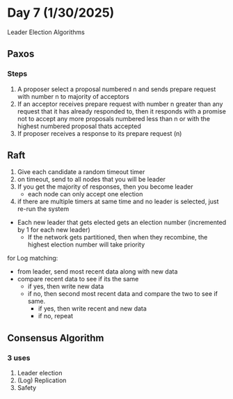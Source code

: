 # Day 7 (1/30/2025)

Leader Election Algorithms

## Paxos

### Steps

1. A proposer select a proposal numbered n and sends prepare request with number n to majority of acceptors
2. If an acceptor receives prepare request with number n greater than any request that it has already responded to, then it responds with a promise not to accept any more proposals numbered less than n or with the highest numbered proposal thats accepted
3. If proposer receives a response to its prepare request (n)

## Raft

1. Give each candidate a random timeout timer
2. on timeout, send to all nodes that you will be leader
3. If you get the majority of responses, then you become leader
    - each node can only accept one election
4. if there are multiple timers at same time and no leader is selected, just re-run the system

- Each new leader that gets elected gets an election number (incremented by 1 for each new leader)
  - If the network gets partitioned, then when they recombine, the highest election number will take priority

for Log matching:

- from leader, send most recent data along with new data
- compare recent data to see if its the same
  - if yes, then write new data
  - if no, then second most recent data and compare the two to see if same.
    - if yes, then write recent and new data
    - if no, repeat

## Consensus Algorithm

### 3 uses

1. Leader election
2. (Log) Replication
3. Safety
